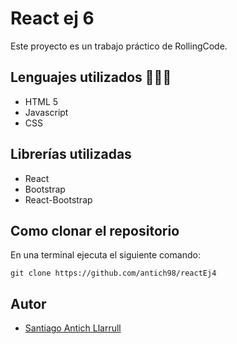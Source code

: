 # React ej 6
Este proyecto es un trabajo práctico de RollingCode. 
## Lenguajes utilizados 👨🏻‍💻
- HTML 5 
- Javascript
- CSS
## Librerías utilizadas
- React
- Bootstrap
- React-Bootstrap
## Como clonar el repositorio
En una terminal ejecuta el siguiente comando:
```
git clone https://github.com/antich98/reactEj4
```
## Autor
- [Santiago Antich Llarrull](https://github.com/antich98)